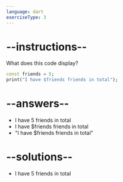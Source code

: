 ```yaml
---
language: dart
exerciseType: 3
---
```


# --instructions--

What does this code display?
```dart
const friends = 5;
print("I have $friends friends in total");
```

# --answers--

- I have 5 friends in total
- I have $friends friends in total
- "I have $friends friends in total"

# --solutions--

- I have 5 friends in total
